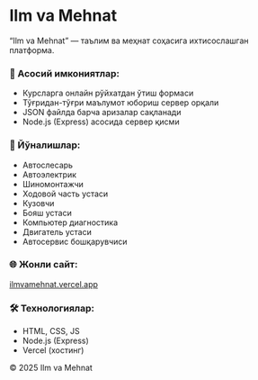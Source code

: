 # Ilm va Mehnat

“Ilm va Mehnat” — таълим ва меҳнат соҳасига ихтисослашган платформа.

### 📌 Асосий имкониятлар:
- Курсларга онлайн рўйхатдан ўтиш формаси
- Тўғридан-тўғри маълумот юбориш сервер орқали
- JSON файлда барча аризалар сақланади
- Node.js (Express) асосида сервер қисми

### 🔧 Йўналишлар:
- Автослесарь
- Автоэлектрик
- Шиномонтажчи
- Ходовой часть устаси
- Кузовчи
- Бояш устаси
- Компьютер диагностика
- Двигатель устаси
- Автосервис бошқарувчиси

### 🌐 Жонли сайт:
[ilmvamehnat.vercel.app](https://ilmvamehnat.vercel.app)

### 🛠 Технологиялар:
- HTML, CSS, JS
- Node.js (Express)
- Vercel (хостинг)

© 2025 Ilm va Mehnat
